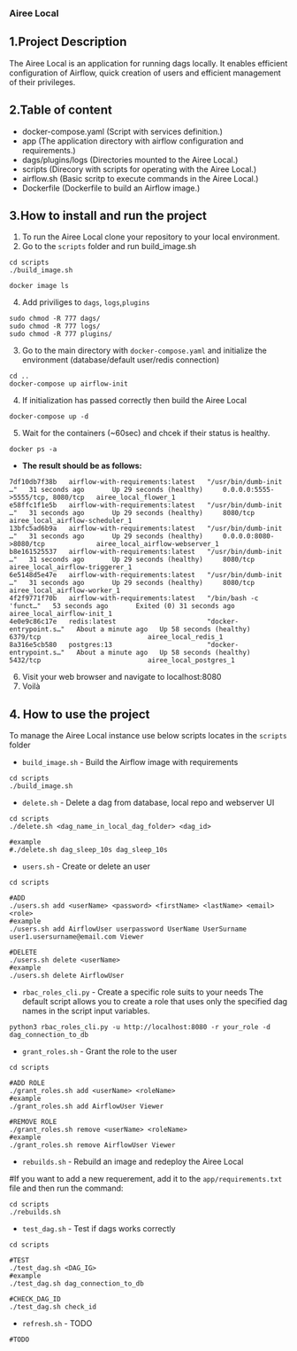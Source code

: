 ### Airee Local
## 1.Project Description
The Airee Local is an application for running dags locally. It enables efficient configuration of Airflow, quick creation of users and efficient management of their privileges.
## 2.Table of content
* docker-compose.yaml (Script with services definition.)
* app (The application directory with airflow configuration and requirements.)
* dags/plugins/logs (Directories mounted to the Airee Local.)
* scripts (Direcory with scripts for operating with the Airee Local.)
* airflow.sh (Basic scritp to execute commands in the Airee Local.)
* Dockerfile (Dockerfile to build an Airflow image.)
## 3.How to install and run the project
1. To run the Airee Local clone your repository to your local environment.
2. Go to the `scripts` folder and run build_image.sh
```
cd scripts
./build_image.sh

docker image ls
```
4. Add priviliges to `dags`, `logs`,`plugins`
```
sudo chmod -R 777 dags/
sudo chmod -R 777 logs/
sudo chmod -R 777 plugins/
```
3. Go to the main directory with `docker-compose.yaml` and initialize the environment (database/default user/redis connection)
```
cd ..
docker-compose up airflow-init
```
4. If initialization has passed correctly then build the Airee Local
```
docker-compose up -d
```
5. Wait for the containers (~60sec) and chcek if their status is healthy.
```
docker ps -a
```
- **The result should be as follows:**
```
7df10db7f38b   airflow-with-requirements:latest   "/usr/bin/dumb-init …"   31 seconds ago       Up 29 seconds (healthy)     0.0.0.0:5555->5555/tcp, 8080/tcp   airee_local_flower_1
e58ffc1f1e5b   airflow-with-requirements:latest   "/usr/bin/dumb-init …"   31 seconds ago       Up 29 seconds (healthy)     8080/tcp                           airee_local_airflow-scheduler_1
13bfc5ad6b9a   airflow-with-requirements:latest   "/usr/bin/dumb-init …"   31 seconds ago       Up 29 seconds (healthy)     0.0.0.0:8080->8080/tcp             airee_local_airflow-webserver_1
b8e161525537   airflow-with-requirements:latest   "/usr/bin/dumb-init …"   31 seconds ago       Up 29 seconds (healthy)     8080/tcp                           airee_local_airflow-triggerer_1
6e5148d5e47e   airflow-with-requirements:latest   "/usr/bin/dumb-init …"   31 seconds ago       Up 29 seconds (healthy)     8080/tcp                           airee_local_airflow-worker_1
4f2f9771f70b   airflow-with-requirements:latest   "/bin/bash -c 'funct…"   53 seconds ago       Exited (0) 31 seconds ago                                      airee_local_airflow-init_1
4e0e9c86c17e   redis:latest                       "docker-entrypoint.s…"   About a minute ago   Up 58 seconds (healthy)     6379/tcp                           airee_local_redis_1
8a316e5cb580   postgres:13                        "docker-entrypoint.s…"   About a minute ago   Up 58 seconds (healthy)     5432/tcp                           airee_local_postgres_1
```
6. Visit your web browser and navigate to localhost:8080
7. Voilà
## 4. How to use the project
To manage the Airee Local instance use below scripts locates in the `scripts` folder
* `build_image.sh` - Build the Airflow image with requirements
```
cd scripts
./build_image.sh
```
* `delete.sh` - Delete a dag from database, local repo and webserver UI
```
cd scripts
./delete.sh <dag_name_in_local_dag_folder> <dag_id>

#example
#./delete.sh dag_sleep_10s dag_sleep_10s
```

* `users.sh` - Create or delete an user
```
cd scripts

#ADD
./users.sh add <userName> <password> <firstName> <lastName> <email> <role>
#example
./users.sh add AirflowUser userpassword UserName UserSurname user1.usersurname@email.com Viewer

#DELETE
./users.sh delete <userName>
#example
./users.sh delete AirflowUser
```
* `rbac_roles_cli.py` - Create a specific role suits to your needs
The default script allows you to create a role that uses only the specified dag names in the script input variables.
```
python3 rbac_roles_cli.py -u http://localhost:8080 -r your_role -d dag_connection_to_db 
```
* `grant_roles.sh` - Grant the role to the user
```
cd scripts

#ADD ROLE
./grant_roles.sh add <userName> <roleName>
#example
./grant_roles.sh add AirflowUser Viewer

#REMOVE ROLE
./grant_roles.sh remove <userName> <roleName>
#example
./grant_roles.sh remove AirflowUser Viewer
```
* `rebuilds.sh` - Rebuild an image and redeploy the Airee Local

#If you want to add a new requerement, add it to the `app/requirements.txt` file and then run the command:
```
cd scripts
./rebuilds.sh
```
* `test_dag.sh` - Test if dags works correctly
```
cd scripts

#TEST
./test_dag.sh <DAG_IG>
#example
./test_dag.sh dag_connection_to_db

#CHECK_DAG_ID
./test_dag.sh check_id
```

* `refresh.sh` - TODO
```
#TODO
```

